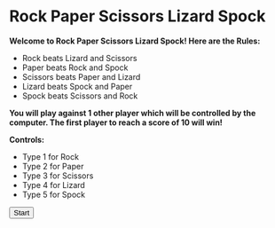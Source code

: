 # Rock Paper Scissors Lizard Spock

<p><b>Welcome to Rock Paper Scissors Lizard Spock! Here are the Rules:</b></p>
<ul>
<li>Rock beats Lizard and Scissors</li>
<li>Paper beats Rock and Spock</li>
<li>Scissors beats Paper and Lizard</li>
<li>Lizard beats Spock and Paper</li>
<li>Spock beats Scissors and Rock</li>  
</ul>

<p><b>You will play against 1 other player which will be controlled by the computer. The first player to reach a score of 10 will win!</b></p>

<p><b>Controls:</b></p>
<ul>
<li>Type 1 for Rock</li>
<li>Type 2 for Paper</li>
<li>Type 3 for Scissors</li>
<li>Type 4 for Lizard</li>
<li>Type 5 for Spock</li>  
</ul>

<button onclick="myFunction()">Start</button>

<p id="demo"></p>

<script>
function myFunction() {
  var userinput = prompt("Please enter a sign.");
  if (userinput != null) {
    document.getElementById("demo").innerHTML =
}    (userchoice == 1) {
        alert("You have chosen Rock";
} else if (userchoice == 2) {
	alert("You have chosen Paper";
	set userchoice == choice1;
} else if (userchoice == 3) {
        alert("You have chosen Scissors";
	set userchoice == choice1;
} else if (userchoice == 4) {
        alert("You have chosen Lizard";
	set userchoice == choice1;
} else if (userchoice == 5) {
        alert("You have chosen Spock";
	set userchoice == choice1;
}
  }
}
</script>

